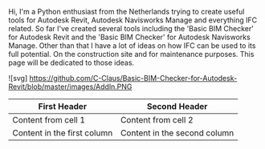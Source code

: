 Hi, I'm a Python enthusiast from the Netherlands trying to create useful tools for Autodesk Revit, Autodesk Navisworks Manage and everything IFC related.
So far I've created several tools including the 'Basic BIM Checker' for Autodesk Revit and the 'Basic BIM Checker' for Autodesk Navisworks Manage. Other than that I have a lot of ideas on how IFC can be used to its full potential. On the construction site and for maintenance purposes. This page will be dedicated to those ideas.

![svg] https://github.com/C-Claus/Basic-BIM-Checker-for-Autodesk-Revit/blob/master/images/Addln.PNG

First Header | Second Header
------------ | -------------
Content from cell 1 | Content from cell 2
Content in the first column | Content in the second column

